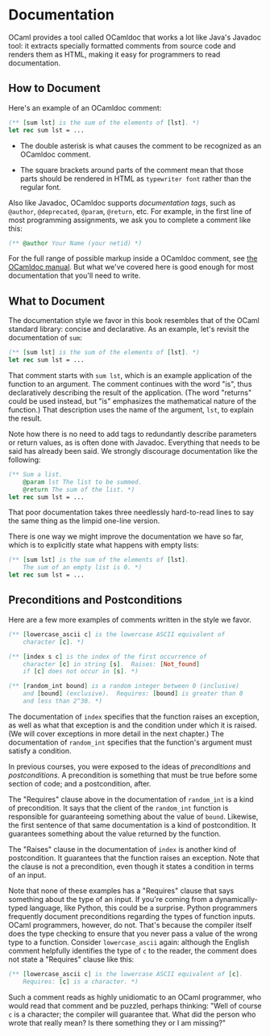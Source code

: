 # Documentation

OCaml provides a tool called OCamldoc that works a lot like Java's Javadoc tool:
it extracts specially formatted comments from source code and renders them as
HTML, making it easy for programmers to read documentation.

## How to Document

Here's an example of an OCamldoc comment:
```ocaml
(** [sum lst] is the sum of the elements of [lst]. *)
let rec sum lst = ...
```

* The double asterisk is what causes the comment to be recognized as an OCamldoc
  comment.

* The square brackets around parts of the comment mean that those parts should
  be rendered in HTML as `typewriter font` rather than the regular font.

Also like Javadoc, OCamldoc supports *documentation tags*, such as `@author`,
`@deprecated`, `@param`, `@return`, etc. For example, in the first line of most
programming assignments, we ask you to complete a comment like this:

```ocaml
(** @author Your Name (your netid) *)
```

For the full range of possible markup inside a OCamldoc comment, see
[the OCamldoc manual](https://ocaml.org/manual/ocamldoc.html).
But what we've covered here is good enough for most documentation that you'll
need to write.

## What to Document

The documentation style we favor in this book resembles that of the OCaml
standard library: concise and declarative. As an example, let's revisit the
documentation of `sum`:
```ocaml
(** [sum lst] is the sum of the elements of [lst]. *)
let rec sum lst = ...
```

That comment starts with `sum lst`, which is an example application of the
function to an argument. The comment continues with the word "is", thus
declaratively describing the result of the application. (The word "returns"
could be used instead, but "is" emphasizes the mathematical nature of the
function.) That description uses the name of the argument, `lst`, to explain the
result.

Note how there is no need to add tags to redundantly describe parameters or
return values, as is often done with Javadoc. Everything that needs to be said
has already been said. We strongly discourage documentation like the following:
```ocaml
(** Sum a list.
    @param lst The list to be summed.
    @return The sum of the list. *)
let rec sum lst = ...
```
That poor documentation takes three needlessly hard-to-read lines to say the
same thing as the limpid one-line version.

There is one way we might improve the documentation we have so far, which is to
explicitly state what happens with empty lists:
```ocaml
(** [sum lst] is the sum of the elements of [lst].
    The sum of an empty list is 0. *)
let rec sum lst = ...
```

## Preconditions and Postconditions

Here are a few more examples of comments written in the style we favor.
```ocaml
(** [lowercase_ascii c] is the lowercase ASCII equivalent of
    character [c]. *)

(** [index s c] is the index of the first occurrence of
    character [c] in string [s].  Raises: [Not_found]
    if [c] does not occur in [s]. *)

(** [random_int bound] is a random integer between 0 (inclusive)
    and [bound] (exclusive).  Requires: [bound] is greater than 0
    and less than 2^30. *)
```

The documentation of `index` specifies that the function raises an exception, as
well as what that exception is and the condition under which it is raised. (We
will cover exceptions in more detail in the next chapter.) The documentation of
`random_int` specifies that the function's argument must satisfy a condition.

In previous courses, you were exposed to the ideas of *preconditions* and
*postconditions*. A precondition is something that must be true before some
section of code; and a postcondition, after.

The "Requires" clause above in the documentation of `random_int` is a kind of
precondition. It says that the client of the `random_int` function is
responsible for guaranteeing something about the value of `bound`. Likewise, the
first sentence of that same documentation is a kind of postcondition. It
guarantees something about the value returned by the function.

The "Raises" clause in the documentation of `index` is another kind of
postcondition. It guarantees that the function raises an exception.
Note that the clause is not a precondition, even though it states a condition in
terms of an input.

Note that none of these examples has a "Requires" clause that says something
about the type of an input. If you're coming from a dynamically-typed language,
like Python, this could be a surprise. Python programmers frequently document
preconditions regarding the types of function inputs. OCaml programmers,
however, do not. That's because the compiler itself does the type checking to
ensure that you never pass a value of the wrong type to a function. Consider
`lowercase_ascii` again: although the English comment helpfully identifies the
type of `c` to the reader, the comment does not state a "Requires" clause like
this:
```ocaml
(** [lowercase_ascii c] is the lowercase ASCII equivalent of [c].
    Requires: [c] is a character. *)
```
Such a comment reads as highly unidiomatic to an OCaml programmer, who would
read that comment and be puzzled, perhaps thinking: "Well of course `c` is a
character; the compiler will guarantee that. What did the person who wrote that
really mean? Is there something they or I am missing?"
